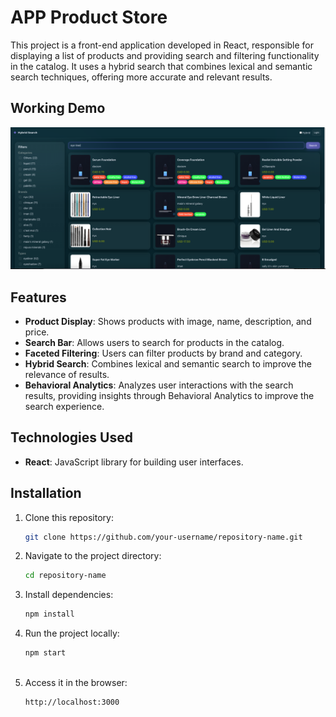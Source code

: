 # APP Product Store

This project is a front-end application developed in React,
responsible for displaying a list of products and providing search and filtering 
functionality in the catalog. It uses a hybrid search that combines lexical and 
semantic search techniques, offering more accurate and relevant results.

## Working Demo

![frontend_search_ui.png](public%2Ffrontend_search_ui.png)

## Features

- **Product Display**: Shows products with image, name, description, and price.
- **Search Bar**: Allows users to search for products in the catalog.
- **Faceted Filtering**: Users can filter products by brand and category.
- **Hybrid Search**: Combines lexical and semantic search to improve the relevance of results.
- **Behavioral Analytics**: Analyzes user interactions with the search results, providing insights through Behavioral Analytics to improve the search experience.

## Technologies Used

- **React**: JavaScript library for building user interfaces.

## Installation

1. Clone this repository:
   ```bash
   git clone https://github.com/your-username/repository-name.git

2. Navigate to the project directory:
   ```bash
   cd repository-name
   
3. Install dependencies:
   ```bash
   npm install
   
4. Run the project locally:
   ```bash
   npm start
    
5. Access it in the browser:
   ```bash
   http://localhost:3000

